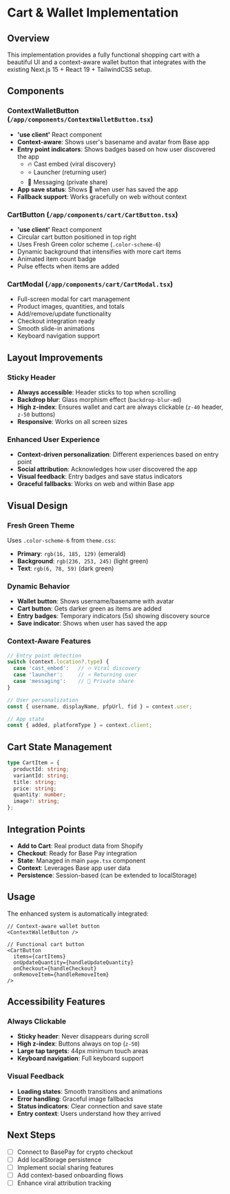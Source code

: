 # Cart & Wallet Implementation

## Overview
This implementation provides a fully functional shopping cart with a beautiful UI and a context-aware wallet button that integrates with the existing Next.js 15 + React 19 + TailwindCSS setup.

## Components

### ContextWalletButton (`/app/components/ContextWalletButton.tsx`)
- **'use client'** React component
- **Context-aware**: Shows user's basename and avatar from Base app
- **Entry point indicators**: Shows badges based on how user discovered the app
  - 🔥 Cast embed (viral discovery)
  - ⭐ Launcher (returning user)  
  - 💬 Messaging (private share)
- **App save status**: Shows 💾 when user has saved the app
- **Fallback support**: Works gracefully on web without context

### CartButton (`/app/components/cart/CartButton.tsx`)
- **'use client'** React component
- Circular cart button positioned in top right
- Uses Fresh Green color scheme (`.color-scheme-6`)
- Dynamic background that intensifies with more cart items
- Animated item count badge
- Pulse effects when items are added

### CartModal (`/app/components/cart/CartModal.tsx`) 
- Full-screen modal for cart management
- Product images, quantities, and totals
- Add/remove/update functionality
- Checkout integration ready
- Smooth slide-in animations
- Keyboard navigation support

## Layout Improvements

### Sticky Header
- **Always accessible**: Header sticks to top when scrolling
- **Backdrop blur**: Glass morphism effect (`backdrop-blur-md`)
- **High z-index**: Ensures wallet and cart are always clickable (`z-40` header, `z-50` buttons)
- **Responsive**: Works on all screen sizes

### Enhanced User Experience
- **Context-driven personalization**: Different experiences based on entry point
- **Social attribution**: Acknowledges how user discovered the app
- **Visual feedback**: Entry badges and save status indicators
- **Graceful fallbacks**: Works on web and within Base app

## Visual Design

### Fresh Green Theme
Uses `.color-scheme-6` from `theme.css`:
- **Primary**: `rgb(16, 185, 129)` (emerald)
- **Background**: `rgb(236, 253, 245)` (light green)
- **Text**: `rgb(6, 78, 59)` (dark green)

### Dynamic Behavior
- **Wallet button**: Shows username/basename with avatar
- **Cart button**: Gets darker green as items are added
- **Entry badges**: Temporary indicators (5s) showing discovery source
- **Save indicator**: Shows when user has saved the app

### Context-Aware Features
```typescript
// Entry point detection
switch (context.location?.type) {
  case 'cast_embed':   // 🔥 Viral discovery
  case 'launcher':     // ⭐ Returning user
  case 'messaging':    // 💬 Private share
}

// User personalization  
const { username, displayName, pfpUrl, fid } = context.user;

// App state
const { added, platformType } = context.client;
```

## Cart State Management
```typescript
type CartItem = {
  productId: string;
  variantId: string; 
  title: string;
  price: string;
  quantity: number;
  image?: string;
};
```

## Integration Points
- **Add to Cart**: Real product data from Shopify
- **Checkout**: Ready for Base Pay integration  
- **State**: Managed in main `page.tsx` component
- **Context**: Leverages Base app user data
- **Persistence**: Session-based (can be extended to localStorage)

## Usage

The enhanced system is automatically integrated:

```tsx
// Context-aware wallet button
<ContextWalletButton />

// Functional cart button
<CartButton 
  items={cartItems}
  onUpdateQuantity={handleUpdateQuantity}
  onCheckout={handleCheckout}
  onRemoveItem={handleRemoveItem}
/>
```

## Accessibility Features

### Always Clickable
- **Sticky header**: Never disappears during scroll
- **High z-index**: Buttons always on top (`z-50`)
- **Large tap targets**: 44px minimum touch areas
- **Keyboard navigation**: Full keyboard support

### Visual Feedback
- **Loading states**: Smooth transitions and animations
- **Error handling**: Graceful image fallbacks
- **Status indicators**: Clear connection and save state
- **Entry context**: Users understand how they arrived

## Next Steps
- [ ] Connect to BasePay for crypto checkout
- [ ] Add localStorage persistence  
- [ ] Implement social sharing features
- [ ] Add context-based onboarding flows
- [ ] Enhance viral attribution tracking
